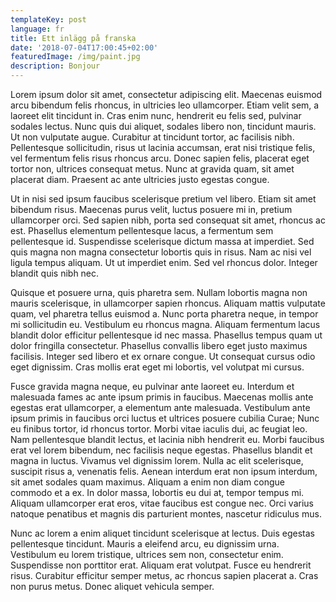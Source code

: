 ```yaml
---
templateKey: post
language: fr
title: Ett inlägg på franska
date: '2018-07-04T17:00:45+02:00'
featuredImage: /img/paint.jpg
description: Bonjour
---
```

Lorem ipsum dolor sit amet, consectetur adipiscing elit. Maecenas euismod arcu bibendum felis rhoncus, in ultricies leo ullamcorper. Etiam velit sem, a laoreet elit tincidunt in. Cras enim nunc, hendrerit eu felis sed, pulvinar sodales lectus. Nunc quis dui aliquet, sodales libero non, tincidunt mauris. Ut non vulputate augue. Curabitur at tincidunt tortor, ac facilisis nibh. Pellentesque sollicitudin, risus ut lacinia accumsan, erat nisi tristique felis, vel fermentum felis risus rhoncus arcu. Donec sapien felis, placerat eget tortor non, ultrices consequat metus. Nunc at gravida quam, sit amet placerat diam. Praesent ac ante ultricies justo egestas congue. 

Ut in nisi sed ipsum faucibus scelerisque pretium vel libero. Etiam sit amet bibendum risus. Maecenas purus velit, luctus posuere mi in, pretium ullamcorper orci. Sed sapien nibh, porta sed consequat sit amet, rhoncus ac est. Phasellus elementum pellentesque lacus, a fermentum sem pellentesque id. Suspendisse scelerisque dictum massa at imperdiet. Sed quis magna non magna consectetur lobortis quis in risus. Nam ac nisi vel ligula tempus aliquam. Ut ut imperdiet enim. Sed vel rhoncus dolor. Integer blandit quis nibh nec. 

Quisque et posuere urna, quis pharetra sem. Nullam lobortis magna non mauris scelerisque, in ullamcorper sapien rhoncus. Aliquam mattis vulputate quam, vel pharetra tellus euismod a. Nunc porta pharetra neque, in tempor mi sollicitudin eu. Vestibulum eu rhoncus magna. Aliquam fermentum lacus blandit dolor efficitur pellentesque id nec massa. Phasellus tempus quam ut dolor fringilla consectetur. Phasellus convallis libero eget justo maximus facilisis. Integer sed libero et ex ornare congue. Ut consequat cursus odio eget dignissim. Cras mollis erat eget mi lobortis, vel volutpat mi cursus. 

Fusce gravida magna neque, eu pulvinar ante laoreet eu. Interdum et malesuada fames ac ante ipsum primis in faucibus. Maecenas mollis ante egestas erat ullamcorper, a elementum ante malesuada. Vestibulum ante ipsum primis in faucibus orci luctus et ultrices posuere cubilia Curae; Nunc eu finibus tortor, id rhoncus tortor. Morbi vitae iaculis dui, ac feugiat leo. Nam pellentesque blandit lectus, et lacinia nibh hendrerit eu. Morbi faucibus erat vel lorem bibendum, nec facilisis neque egestas. Phasellus blandit et magna in luctus. Vivamus vel dignissim lorem. Nulla ac elit scelerisque, suscipit risus a, venenatis felis. Aenean interdum erat non ipsum interdum, sit amet sodales quam maximus. Aliquam a enim non diam congue commodo et a ex. In dolor massa, lobortis eu dui at, tempor tempus mi. Aliquam ullamcorper erat eros, vitae faucibus est congue nec. Orci varius natoque penatibus et magnis dis parturient montes, nascetur ridiculus mus. 

Nunc ac lorem a enim aliquet tincidunt scelerisque at lectus. Duis egestas pellentesque tincidunt. Mauris a eleifend arcu, eu dignissim urna. Vestibulum eu lorem tristique, ultrices sem non, consectetur enim. Suspendisse non porttitor erat. Aliquam erat volutpat. Fusce eu hendrerit risus. Curabitur efficitur semper metus, ac rhoncus sapien placerat a. Cras non purus metus. Donec aliquet vehicula semper.

